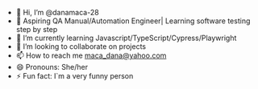 - 👋 Hi, I’m @danamaca-28
- 👀 Aspiring QA Manual/Automation Engineer| Learning software testing step by step
- 🌱 I’m currently learning Javascript/TypeScript/Cypress/Playwright
- 💞️ I’m looking to collaborate on projects
- 📫 How to reach me maca_dana@yahoo.com
- 😄 Pronouns: She/her
- ⚡ Fun fact: I`m a very funny person

<!---
danamaca-28/danamaca-28 is a ✨ special ✨ repository because its `README.md` (this file) appears on your GitHub profile.
You can click the Preview link to take a look at your changes.
--->
